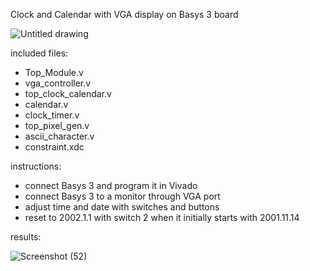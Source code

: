 Clock and Calendar with VGA display on Basys 3 board

![Untitled drawing](https://user-images.githubusercontent.com/46608695/173732233-cde083d2-2d0a-432d-8b27-b75d21e1eb4b.jpg)

included files:
  - Top_Module.v 
  - vga_controller.v 
  - top_clock_calendar.v
  - calendar.v
  - clock_timer.v
  - top_pixel_gen.v
  - ascii_character.v
  - constraint.xdc

instructions:
  - connect Basys 3 and program it in Vivado
  - connect Basys 3 to a monitor through VGA port
  - adjust time and date with switches and buttons
  - reset to 2002.1.1 with switch 2 when it initially starts with 2001.11.14

results: 

![Screenshot (52)](https://user-images.githubusercontent.com/46608695/173975396-87f91ae9-f957-40ef-abf9-67a28e8e39a9.png)
